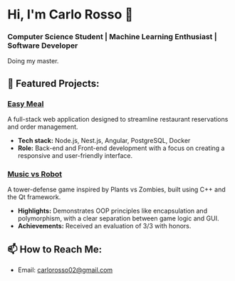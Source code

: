 # Hi, I'm Carlo Rosso 👋  
### Computer Science Student | Machine Learning Enthusiast | Software Developer

Doing my master.

## 🌟 Featured Projects:

### [Easy Meal](https://github.com/Project-SWEnergy/Easy-Meal)
A full-stack web application designed to streamline restaurant reservations and order management.  
- **Tech stack:** Node.js, Nest.js, Angular, PostgreSQL, Docker  
- **Role:** Back-end and Front-end development with a focus on creating a responsive and user-friendly interface.
  
### [Music vs Robot](https://github.com/danesinoo/music_vs_robot)
A tower-defense game inspired by Plants vs Zombies, built using C++ and the Qt framework.  
- **Highlights:** Demonstrates OOP principles like encapsulation and polymorphism, with a clear separation between game logic and GUI.  
- **Achievements:** Received an evaluation of 3/3 with honors.


## 📫 How to Reach Me:
- Email: [carlorosso02@gmail.com](mailto:carlorosso02@gmail.com)  
